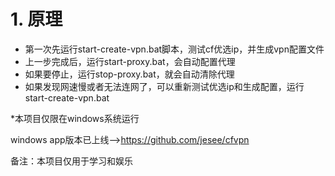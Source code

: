 # 1. 原理
- 第一次先运行start-create-vpn.bat脚本，测试cf优选ip，并生成vpn配置文件
- 上一步完成后，运行start-proxy.bat，会自动配置代理
- 如果要停止，运行stop-proxy.bat，就会自动清除代理
- 如果发现网速慢或者无法连网了，可以重新测试优选ip和生成配置，运行start-create-vpn.bat

*本项目仅限在windows系统运行

windows app版本已上线-->https://github.com/jesee/cfvpn

备注：本项目仅用于学习和娱乐
